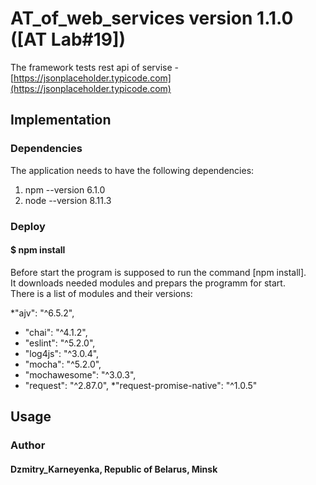 # AT_of_web_services version 1.1.0 ([AT Lab#19])

The framework tests rest api of servise - [https://jsonplaceholder.typicode.com](https://jsonplaceholder.typicode.com) <br>

## Implementation

### Dependencies

The application needs to have the following dependencies:
1. npm --version 6.1.0
2. node --version 8.11.3

### Deploy

#### $ npm install

Before start the program is supposed to run the command [npm install].<br> 
It downloads needed modules and prepars the programm for start.<br>
There is a list of modules and their versions:

*"ajv": "^6.5.2",
*    "chai": "^4.1.2",
 *   "eslint": "^5.2.0",
 *   "log4js": "^3.0.4",
 *   "mocha": "^5.2.0",
 *   "mochawesome": "^3.0.3",
 *   "request": "^2.87.0",
*"request-promise-native": "^1.0.5"

## Usage




### Author
#### Dzmitry_Karneyenka, Republic of Belarus, Minsk
